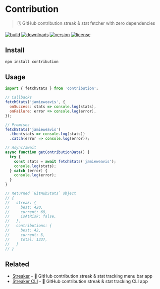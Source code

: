 # Contribution

> 🗓 GitHub contribution streak & stat fetcher with zero dependencies

[![build](https://github.com/jamieweavis/contribution/workflows/build/badge.svg)](https://github.com/jamieweavis/contribution/actions/workflows/build.yml)
[![downloads](https://img.shields.io/npm/dt/contribution.svg)](https://npmjs.com/package/contribution)
[![version](https://img.shields.io/npm/v/contribution.svg)](https://github.com/jamieweavis/contribution/releases)
[![license](https://img.shields.io/badge/license-MIT-blue.svg)](https://github.com/jamieweavis/contribution/blob/main/LICENSE.md)

## Install

```sh
npm install contribution
```

## Usage

```javascript
import { fetchStats } from 'contribution';

// Callbacks
fetchStats('jamieweavis', {
  onSuccess: stats => console.log(stats),
  onFailure: error => console.log(error),
});

// Promises
fetchStats('jamieweavis')
  .then(stats => console.log(stats))
  .catch(error => console.log(error));

// Async/await
async function getContributionData() {
  try {
    const stats = await fetchStats('jamieweavis');
    console.log(stats);
  } catch (error) {
    console.log(error);
  }
}

// Returned `GitHubStats` object
// {
//   streak: {
//     best: 420,
//     current: 69,
//     isAtRisk: false,
//   },
//   contributions: {
//     best: 42,
//     current: 5,
//     total: 1337,
//   }
// }
```

## Related

- [Streaker](https://github.com/jamieweavis/streaker) - 🐙 GitHub contribution streak & stat tracking menu bar app
- [Streaker CLI](https://github.com/jamieweavis/streaker-cli) - 🐙 GitHub contribution streak & stat tracking CLI app
